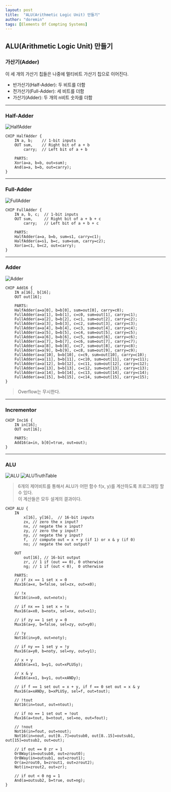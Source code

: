 ```yaml
---
layout: post
title:  "ALU(Arithmetic Logic Unit) 만들기"
author: "doremin"
tags: [Elements Of Compting Systems]
---
```


## ALU(Arithmetic Logic Unit) 만들기

### 가산기(Adder)
이 세 개의 가산기 칩들은 나중에 멀티비트 가산기 칩으로 이어진다.  
* 반가산기(Half-Adder): 두 비트를 더함
* 전가산기(Full-Adder): 세 비트를 더함
* 가산기(Adder): 두 개의 n비트 숫자를 더함
---
### Half-Adder

![HalfAdder](/assets/images/2021-01-06/2021-01-06-1.png)

```
CHIP HalfAdder {
    IN a, b;    // 1-bit inputs
    OUT sum,    // Right bit of a + b 
        carry;  // Left bit of a + b

    PARTS:
    Xor(a=a, b=b, out=sum);
    And(a=a, b=b, out=carry);
}
```
---
### Full-Adder

![FullAdder](/assets/images/2021-01-06/2021-01-06-2.png)

```
CHIP FullAdder {
    IN a, b, c;  // 1-bit inputs
    OUT sum,     // Right bit of a + b + c
        carry;   // Left bit of a + b + c

    PARTS:
    HalfAdder(a=a, b=b, sum=s1, carry=c1);
    HalfAdder(a=s1, b=c, sum=sum, carry=c2);
    Xor(a=c1, b=c2, out=carry);
}
```
---
### Adder

![Adder](/assets/images/2021-01-06/2021-01-06-3.png)

```
CHIP Add16 {
    IN a[16], b[16];
    OUT out[16];

    PARTS:
    HalfAdder(a=a[0], b=b[0], sum=out[0], carry=c0);
    FullAdder(a=a[1], b=b[1], c=c0, sum=out[1], carry=c1);
    FullAdder(a=a[2], b=b[2], c=c1, sum=out[2], carry=c2);
    FullAdder(a=a[3], b=b[3], c=c2, sum=out[3], carry=c3);
    FullAdder(a=a[4], b=b[4], c=c3, sum=out[4], carry=c4);
    FullAdder(a=a[5], b=b[5], c=c4, sum=out[5], carry=c5);
    FullAdder(a=a[6], b=b[6], c=c5, sum=out[6], carry=c6);
    FullAdder(a=a[7], b=b[7], c=c6, sum=out[7], carry=c7);
    FullAdder(a=a[8], b=b[8], c=c7, sum=out[8], carry=c8);
    FullAdder(a=a[9], b=b[9], c=c8, sum=out[9], carry=c9);
    FullAdder(a=a[10], b=b[10], c=c9, sum=out[10], carry=c10);
    FullAdder(a=a[11], b=b[11], c=c10, sum=out[11], carry=c11);
    FullAdder(a=a[12], b=b[12], c=c11, sum=out[12], carry=c12);
    FullAdder(a=a[13], b=b[13], c=c12, sum=out[13], carry=c13);
    FullAdder(a=a[14], b=b[14], c=c13, sum=out[14], carry=c14);
    FullAdder(a=a[15], b=b[15], c=c14, sum=out[15], carry=c15);
}
```
> Overflow는 무시한다.
---
### Incrementor

```
CHIP Inc16 {
    IN in[16];
    OUT out[16];

    PARTS:
    Add16(a=in, b[0]=true, out=out);
}
```
---
### ALU

![ALU](/assets/images/2021-01-06/2021-01-06-5.png)
![ALUTruthTable](/assets/images/2021-01-06/2021-01-06-4.png)

> 6개의 제어비트를 통해서 ALU가 어떤 함수 f(x, y)를 계산하도록 프로그래밍 할 수 있다.  
> 이 계산들은 모두 설계의 결과이다.

```
CHIP ALU {
    IN  
        x[16], y[16],  // 16-bit inputs        
        zx, // zero the x input?
        nx, // negate the x input?
        zy, // zero the y input?
        ny, // negate the y input?
        f,  // compute out = x + y (if 1) or x & y (if 0)
        no; // negate the out output?

    OUT 
        out[16], // 16-bit output
        zr, // 1 if (out == 0), 0 otherwise
        ng; // 1 if (out < 0),  0 otherwise

    PARTS:
    // if zx == 1 set x = 0
    Mux16(a=x, b=false, sel=zx, out=x0);
    
    // !x
    Not16(in=x0, out=notx);
    
    // if nx == 1 set x = !x
    Mux16(a=x0, b=notx, sel=nx, out=x1);

    // if zy == 1 set y = 0
    Mux16(a=y, b=false, sel=zy, out=y0);

    // !y 
    Not16(in=y0, out=noty);

    // if ny == 1 set y = !y
    Mux16(a=y0, b=noty, sel=ny, out=y1);

    // x + y
    Add16(a=x1, b=y1, out=xPLUSy);

    // x & y
    And16(a=x1, b=y1, out=xANDy);

    // if f == 1 set out = x + y, if f == 0 set out = x & y
    Mux16(a=xANDy, b=xPLUSy, sel=f, out=tout);

    // !tout
    Not16(in=tout, out=ntout);

    // if no == 1 set out = !out
    Mux16(a=tout, b=ntout, sel=no, out=fout);

    // !nout
    Not16(in=fout, out=nout);
    Not16(in=nout, out[0..7]=outsub0, out[8..15]=outsub1, out[15]=outsub2, out=out);

    // if out == 0 zr = 1
    Or8Way(in=outsub0, out=zrout0);
    Or8Way(in=outsub1, out=zrout1);
    Or(a=zrout0, b=zrout1, out=zrout2);
    Not(in=zrout2, out=zr);
    
    // if out < 0 ng = 1
    And(a=outsub2, b=true, out=ng);
}
```

